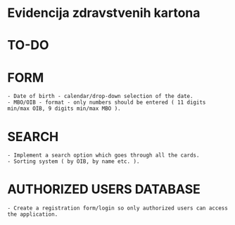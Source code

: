 # Evidencija zdravstvenih kartona

# TO-DO

# FORM
	- Date of birth - calendar/drop-down selection of the date.
	- MBO/OIB - format - only numbers should be entered ( 11 digits min/max OIB, 9 digits min/max MBO ).

# SEARCH
	- Implement a search option which goes through all the cards.
	- Sorting system ( by OIB, by name etc. ).

# AUTHORIZED USERS DATABASE
	- Create a registration form/login so only authorized users can access the application.
	
